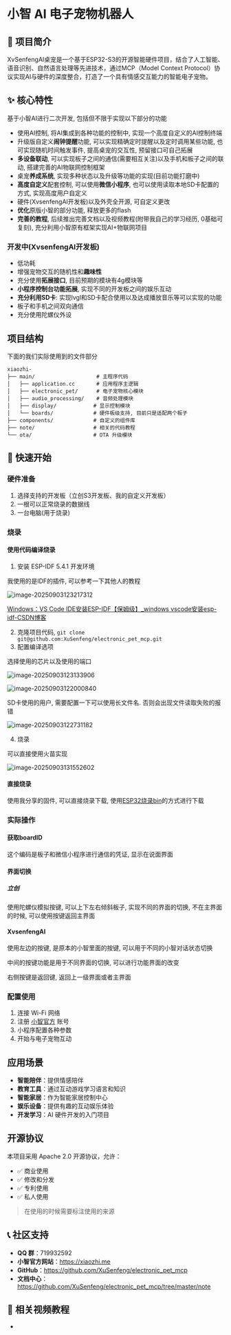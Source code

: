 # 小智 AI 电子宠物机器人

## 🎯 项目简介

XvSenfengAI桌宠是一个基于ESP32-S3的开源智能硬件项目，结合了人工智能、语音识别、自然语言处理等先进技术，通过MCP（Model Context Protocol）协议实现AI与硬件的深度整合，打造了一个具有情感交互能力的智能电子宠物。

## ✨ 核心特性

基于小智AI进行二次开发, 包括但不限于实现以下部分的功能

+ 使用AI控制, 将AI集成到各种功能的控制中, 实现一个高度自定义的AI控制终端
+ 升级版自定义**闹钟提醒**功能, 可以实现精确定时提醒以及定时调用某些功能, 也可实现随机时间触发事件, 提高桌宠的交互性, 预留接口可自己拓展
+ **多设备联动**, 可以实现板子之间的通信(需要相互关注)以及手机和板子之间的联动, 搭建完善的AI物联网控制框架
+ 桌宠**养成系统**, 实现多种状态以及升级等功能的实现(目前功能打磨中)
+ **高度自定义**配套控制, 可以使用**微信小程序**, 也可以使用读取本地SD卡配置的方式, 实现高度用户自定义
+ 硬件(XvsenfengAI开发板)以及外壳全开源, 可自定义更改
+ **优化**原版小智的部分功能, 释放更多的flash
+ **完善的教程**, 后续推出完善文档以及视频教程(附带我自己的学习经历, 0基础可复刻), 充分利用小智原有框架实现AI+物联网项目

### 开发中(XvsenfengAI开发板)

+ 低功耗
+ 增强宠物交互的随机性和**趣味性**
+ 充分使用**拓展接口**, 目前预期的模块有4g模块等
+ **小程序控制台功能拓展**, 实现不同的开发板之间的娱乐互动
+ **充分利用SD卡**: 实现lvgl和SD卡配合使用以及达成播放音乐等可以实现的功能
+ 板子和手机之间双向通信
+ 充分使用陀螺仪外设

## 项目结构

下面的我们实际使用到的文件部分

```
xiaozhi-
├── main/                    # 主程序代码
│   ├── application.cc       # 应用程序主逻辑
│   ├── electronic_pet/      # 电子宠物核心模块
│   ├── audio_processing/    # 音频处理模块
│   ├── display/            # 显示控制模块
│   └── boards/             # 硬件板级支持, 目前只是适配两个板子
├── components/             # 自定义的组件库
├── note/                   # 相关的代码教程
└── ota/                    # OTA 升级模块
```

## 🚀 快速开始

### 硬件准备
1. 选择支持的开发板（立创S3开发板、我的自定义开发板）
2. 一根可以正常烧录的数据线
3. 一台电脑(用于烧录)

### 烧录

#### 使用代码编译烧录

1. 安装 ESP-IDF 5.4.1 开发环境

我使用的是IDF的插件, 可以参考一下其他人的教程

![image-20250903123217312](https://picture-01-1316374204.cos.ap-beijing.myqcloud.com/lenovo-picture/202509031232361.png)

[Windows：VS Code IDE安装ESP-IDF【保姆级】_windows vscode安装esp-idf-CSDN博客](https://blog.csdn.net/zsyf33078/article/details/133834900)

2. 克隆项目代码, `git clone git@github.com:XuSenfeng/electronic_pet_mcp.git`
3. 配置编译选项

选择使用的芯片以及使用的端口

![image-20250903123133906](https://picture-01-1316374204.cos.ap-beijing.myqcloud.com/lenovo-picture/202509031231967.png)

![image-20250903122000840](https://picture-01-1316374204.cos.ap-beijing.myqcloud.com/lenovo-picture/202509031220987.png)

SD卡使用的用户, 需要配置一下可以使用长文件名. 否则会出现文件读取失败的报错

![image-20250903122731182](https://picture-01-1316374204.cos.ap-beijing.myqcloud.com/lenovo-picture/202509031227330.png)

4. 烧录

可以直接使用火苗实现

![image-20250903131552602](https://picture-01-1316374204.cos.ap-beijing.myqcloud.com/lenovo-picture/202509031315639.png)

#### 直接烧录

使用我分享的固件, 可以直接烧录下载, 使用[ESP32烧录bin](https://blog.csdn.net/Mark_md/article/details/123413873)的方式进行下载

### 实际操作

#### 获取boardID

这个编码是板子和微信小程序进行通信的凭证, 显示在说面界面

#### 界面切换

##### 立创

使用陀螺仪模拟按键, 可以上下左右倾斜板子, 实现不同的界面的切换, 不在主界面的时候, 可以使用按键返回主界面

#### XvsenfengAI

使用左边的按键, 是原本的小智里面的按键, 可以用于不同的小智对话状态切换

中间的按键功能是用于不同界面的切换, 可以进行功能界面的改变

右侧按键是返回键, 返回上一级界面或者主界面



### 配置使用
1. 连接 Wi-Fi 网络
2. 注册 [小智官方](xiaozhi.me) 账号
3. 小程序配置各种参数
4. 开始与电子宠物互动

## 应用场景

- **智能陪伴**：提供情感陪伴
- **教育工具**：通过互动游戏学习语言和知识
- **智能家居**：作为智能家居控制中心
- **娱乐设备**：提供有趣的互动娱乐体验
- **开发学习**：AI 硬件开发的入门项目

## 开源协议

本项目采用 Apache 2.0 开源协议，允许：
- ✅ 商业使用
- ✅ 修改和分发
- ✅ 专利使用
- ✅ 私人使用

> 在使用的时候需要标注使用的来源

## 📞 社区支持

- **QQ 群**：719932592
- **小智官方网站**：https://xiaozhi.me
- **GitHub**：https://github.com/XuSenfeng/electronic_pet_mcp
- **文档中心**：https://github.com/XuSenfeng/electronic_pet_mcp/tree/master/note

## 🎥 相关视频教程

- 
